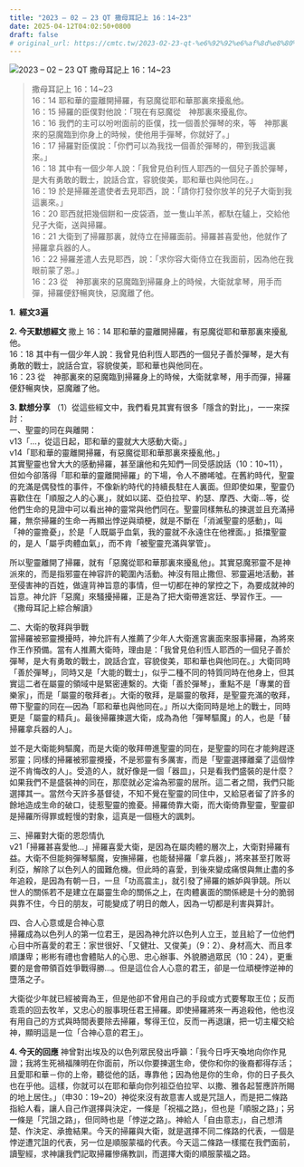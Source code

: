 ```yaml
---
title: "2023 – 02 – 23 QT 撒母耳記上 16：14~23"
date: 2025-04-12T04:02:50+0800
draft: false
# original_url: https://cmtc.tw/2023-02-23-qt-%e6%92%92%e6%af%8d%e8%80%b3%e8%a8%98%e4%b8%8a-16%ef%bc%9a1423
---
```


![2023 – 02 – 23 QT 撒母耳記上 16：14\~23](/images/qt.jpg  "2023 – 02 – 23 QT 撒母耳記上 16：14\~23")

> 撒母耳記上 16：14\~23  
> 16：14 耶和華的靈離開掃羅，有惡魔從耶和華那裏來擾亂他。  
> 16：15 掃羅的臣僕對他說：「現在有惡魔從　神那裏來擾亂你。  
> 16：16 我們的主可以吩咐面前的臣僕，找一個善於彈琴的來，等　神那裏來的惡魔臨到你身上的時候，使他用手彈琴，你就好了。」  
> 16：17 掃羅對臣僕說：「你們可以為我找一個善於彈琴的，帶到我這裏來。」  
> 16：18 其中有一個少年人說：「我曾見伯利恆人耶西的一個兒子善於彈琴，是大有勇敢的戰士，說話合宜，容貌俊美，耶和華也與他同在。」  
> 16：19 於是掃羅差遣使者去見耶西，說：「請你打發你放羊的兒子大衛到我這裏來。」  
> 16：20 耶西就把幾個餅和一皮袋酒，並一隻山羊羔，都馱在驢上，交給他兒子大衛，送與掃羅。  
> 16：21 大衛到了掃羅那裏，就侍立在掃羅面前。掃羅甚喜愛他，他就作了掃羅拿兵器的人。  
> 16：22 掃羅差遣人去見耶西，說：「求你容大衛侍立在我面前，因為他在我眼前蒙了恩。」  
> 16：23 從　神那裏來的惡魔臨到掃羅身上的時候，大衛就拿琴，用手而彈，掃羅便舒暢爽快，惡魔離了他。

**1.  經文3遍**

**2. 今天默想經文**
撒上 16：14 耶和華的靈離開掃羅，有惡魔從耶和華那裏來擾亂他。  
16：18 其中有一個少年人說：我曾見伯利恆人耶西的一個兒子善於彈琴，是大有勇敢的戰士，說話合宜，容貌俊美，耶和華也與他同在。  
16：23 從　神那裏來的惡魔臨到掃羅身上的時候，大衛就拿琴，用手而彈，掃羅便舒暢爽快，惡魔離了他。

**3. 默想分享**
（1）從這些經文中，我們看見其實有很多「隱含的對比」，一一來探討：  
一、聖靈的同在與離開：  
v13「…，從這日起，耶和華的靈就大大感動大衛。」  
v14「耶和華的靈離開掃羅，有惡魔從耶和華那裏來擾亂他。」  
其實聖靈也曾大大的感動掃羅，甚至讓他和先知們一同受感說話（10：10\~11），但如今卻落得「耶和華的靈離開掃羅」的下場，令人不勝唏噓。在舊約時代，聖靈的充滿是偶發性的事件，不像新約時代的持續長駐在人裏面。但即使如果，聖靈仍喜歡住在「順服之人的心裏」，就如以諾、亞伯拉罕、約瑟、摩西、大衛…等，從他們生命的見證中可以看出神的靈常與他們同在。聖靈同樣無私的揀選並且充滿掃羅，無奈掃羅的生命一再顯出悖逆與頑梗，就是不斷在「消滅聖靈的感動」，叫「神的靈擔憂」，於是「人既屬乎血氣，我的靈就不永遠住在他裡面。」抵擋聖靈的，是人「屬乎肉體血氣」，而不肯「被聖靈充滿與掌管」。

所以聖靈離開了掃羅，就有「惡魔從耶和華那裏來擾亂他」。其實惡魔邪靈不是神派來的，而是指邪靈在神容許的範圍內活動。神沒有阻止撒但、邪靈遍地活動，甚至侵害神的百姓，做違背神旨意的事情，但一切都在神的掌控之下，為要成就神的旨意。神允許「惡魔」來騷擾掃羅，正是為了把大衛帶進宮廷、學習作王。── 《撒母耳記上綜合解讀》

二、大衛的敬拜與爭戰  
當掃羅被邪靈攪擾時，神允許有人推薦了少年人大衛進宮裏面來服事掃羅，為將來作王作預備。當有人推薦大衛時，理由是：「我曾見伯利恆人耶西的一個兒子善於彈琴，是大有勇敢的戰士，說話合宜，容貌俊美，耶和華也與他同在。」大衛同時「善於彈琴」，同時又是「大能的戰士」，似乎二種不同的特質同時在他身上，但其實這二者在屬靈的領域中是緊密連繫的。大衛「善於彈琴」，重點不是「專業的音樂家」，而是「屬靈的敬拜者」。大衛的敬拜，是屬靈的敬拜，是聖靈充滿的敬拜，帶下聖靈的同在—因為「耶和華也與他同在。」所以大衛同時是地上的戰士，同時更是「屬靈的精兵」。最後掃羅揀選大衛，成為為他「彈琴驅魔」的人，也是「替掃羅拿兵器的人」。

並不是大衛能夠驅魔，而是大衛的敬拜帶進聖靈的同在，是聖靈的同在才能夠趕逐邪靈；同樣的掃羅被邪靈攪擾，不是邪靈有多厲害，而是「聖靈選擇離棄了這個悖逆不肯悔改的人」。受造的人，就好像是一個「器皿」，只是看我們盛裝的是什麼？如果我們不是盛裝神的同在，那麼就必定淪為邪靈的居所。這二者之間，我們只能選擇其一。當然今天許多基督徒，不知不覺在聖靈的同住中，又給惡者留了許多的餘地造成生命的破口，徒惹聖靈的擔憂。掃羅倚靠大衛，而大衛倚靠聖靈，聖靈卻 是掃羅所得罪或輕慢的對象，這真是一個極大的諷刺。

三、掃羅對大衛的恩怨情仇  
v21「掃羅甚喜愛他…」掃羅喜愛大衛，是因為在屬肉體的層次上，大衛對掃羅有益。大衛不但能夠彈琴驅魔，安撫掃羅，也能替掃羅「拿兵器」，將來甚至打敗哥利亞，解除了以色列人的國難危機。但此時的喜愛，到後來變成痛恨與無止盡的多年追殺，是因為有朝一日，一旦「功高震主」，就引發了掃羅的嫉妒與爭競。所以世人的關係若不是建立在屬靈生命的關係之上，在肉體裏面的關係總是十分的脆弱與靠不住，今日的朋友，可能變成了明日的敵人，因為一切都是利害與算計。

四、合人心意或是合神心意  
掃羅成為以色列人的第一位君王，是因為神允許以色列人立王，並且給了一位他們心目中所喜愛的君王：家世很好、「又健壯、又俊美」（9：2）、身材高大、而且孝順謙卑；彬彬有禮也會體貼人的心思、忠心辦事、外貌勝過眾民（10：24），更重要的是會帶領百姓爭戰得勝…。但是這位合人心意的君王，卻是一位頑梗悖逆神的墮落之子。

大衛從少年就已經被膏為王，但是他卻不曾用自己的手段或方式要奪取王位；反而乖乖的回去牧羊，又忠心的服事現任君王掃羅。即使掃羅將來一再追殺他，他也沒有用自己的方式與時間表要除去掃羅，奪得王位，反而一再退讓，把一切主權交給神，顯明這是一位「合神心意的君王」。

**4. 今天的回應**
神曾對出埃及的以色列眾民發出呼籲：「我今日呼天喚地向你作見證；我將生死禍福陳明在你面前，所以你要揀選生命，使你和你的後裔都得存活；且愛耶和華－你的上帝，聽從他的話，專靠他；因為他是你的生命，你的日子長久也在乎他。這樣，你就可以在耶和華向你列祖亞伯拉罕、以撒、雅各起誓應許所賜的地上居住。」（申30：19\~20）神從來沒有故意害人或是咒詛人，而是把二條路指給人看，讓人自己作選擇與決定，一條是「祝福之路」，但也是「順服之路」；另一條是「咒詛之路」，但同時也是「悖逆之路」。神給人「自由意志」，自己想清楚、作決定、承擔結果。今天的掃羅與大衛，就是選擇不同二條路的代表，一個是悖逆遭咒詛的代表，另一位是順服蒙福的代表。今天這二條路一樣擺在我們面前，讀聖經，求神讓我們記取掃羅慘痛教訓，而選擇大衛的順服蒙福之路。
